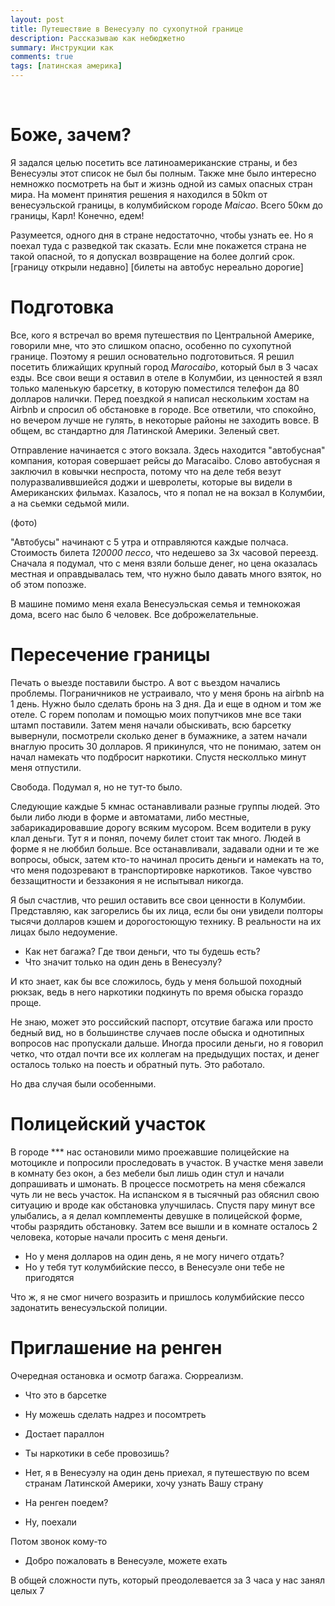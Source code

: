 ```yaml
---
layout: post
title: Путешествие в Венесуэлу по сухопутной границе
description: Рассказываю как небюджетно 
summary: Инструкции как 
comments: true
tags: [латинская америка]
---
```


<br/>

# Боже, зачем?
Я задался целью посетить все латиноамериканские страны, и без Венесуэлы этот список не был бы полным. Также мне было интересно немножко посмотреть на быт и жизнь одной из самых опасных стран мира. На момент принятия решения я находился в 50km от венесуэльской границы, в колумбийском городе *Maicao*. Всего 50км до границы, Карл! Конечно, едем! 

Разумеется, одного дня в стране недостаточно, чтобы узнать ее. Но я поехал туда с разведкой так сказать. Если мне покажется страна не такой опасной, то я допускал возвращение на более долгий срок. 
[границу открыли недавно]
[билеты на автобус нереально дорогие]

# Подготовка
Все, кого я встречал во время путешествия по Центральной Америке, говорили мне, что это слишком опасно, особенно по сухопутной границе. Поэтому я решил основательно подготовиться. Я решил посетить ближайщих крупный город *Marocaibo*, который был в 3 часах езды. Все свои вещи я оставил в отеле в Колумбии, из ценностей я взял только маленькую барсетку, в которую поместился телефон да 80 долларов налички. Перед поездкой я написал нескольким хостам на Airbnb и спросил об обстановке в городе. Все ответили, что спокойно, но вечером лучше не гулять, в некоторые районы не заходить вовсе. В общем, вс стандартно для Латинской Америки. Зеленый свет. 

Отправление начинается с этого вокзала. Здесь находится "автобусная" компания, которая совершает рейсы до Maracaibo. Слово автобусная я заключил в ковычки неспроста, потому что на деле тебя везут полуразваливвшиейся доджи и шевролеты, которые вы видели в Американских фильмах. Казалось, что я попал не на вокзал в Колумбии, а на сьемки седьмой мили. 

(фото)

"Автобусы" начинают с 5 утра и отправляются каждые полчаса. Стоимость билета *120000 пессо*, что недешево за 3х часовой переезд. Сначала я подумал, что с меня взяли больше денег, но цена оказалась местная и оправдывалась тем, что нужно было давать много взяток, но об этом попозже. 

В машине помимо меня ехала Венесуэльская семья и темнокожая дома, всего нас было 6 человек. Все доброжелательные. 


# Пересечение границы
Печать о выезде поставили быстро. А вот с вьездом начались проблемы. Пограничников не устраивало, что у меня бронь на airbnb на 1 день. Нужно было сделать бронь на 3 дня. Да и еще в одном и том же отеле. С горем пополам и помощью моих попутчиков мне все таки штамп поставили. Затем меня начали обыскивать, всю барсетку вывернули, посмотрели сколько денег в бумажнике, а затем начали внаглую просить 30 долларов. Я прикинулся, что не понимаю, затем он начал намекать что подбросит наркотики. Спустя несколлько минут меня отпустили. 

Свобода. Подумал я, но не тут-то было. 

Следующие каждые 5 кмнас останавливали разные группы людей. Это были либо люди в форме и автоматами, либо местные, забарикадировавшие дорогу всяким мусором. Всем водители в руку клал деньги. Тут я и понял, почему билет стоит так много. Людей в форме я не люббил больше. Все останавливали, задавали одни и те же вопросы, обыск, затем кто-то начинал просить деньги и намекать на то, что меня подозревают в транспортировке наркотиков. Такое чувство беззащитности и беззакония я не испытывал никогда. 

Я был счастлив, что решил оставить все свои ценности в Колумбии. Представляю, как загорелись бы их лица, если бы они увидели полторы тысячи долларов кэшем и дорогостоющую технику. В реальности на их лицах было недоумение. 

- Как нет багажа? Где твои деньги, что ты будешь есть?
- Что значит только на один день в Венесуэлу?

И кто знает, как бы все сложилось, будь у меня большой походный рюкзак, ведь в него наркотики подкинуть по время обыска гораздо проще. 

Не знаю, может это российский паспорт, отсутвие багажа или просто бедный вид, но в большинстве случаев после обыска и однотипных вопросов нас пропускали дальше. Иногда просили деньги, но я говорил четко, что отдал почти все их коллегам на предыдущих постах, и денег осталось только на поесть и обратный путь. Это работало. 

Но два случая были особенными. 

# Полицейский участок
В городе *** нас остановили мимо проежавшие полицейские на мотоцикле и попросили проследовать в участок. В участке меня завели в комнату без окон, а без мебели был лишь один стул и начали допрашивать и шмонать. В процессе посмотреть на меня сбежался чуть ли не весь участок. На испанском я в тысячный раз обяснил свою ситуацию и вроде как обстановка улучшилась. Спустя пару минут все улыбались, а я делал комплементы девушке в полицейской форме, чтобы разрядить обстановку. Затем все вышли и в комнате осталось 2 человека, которые начали просить с меня деньги. 

- Но у меня долларов на один день, я не могу ничего отдать?
- Но у тебя тут колумбийские пессо, в Венесуэле они тебе не пригодятся

Что ж, я не смог ничего возразить и пришлось колумбийские пессо задонатить венесуэльской полиции. 

# Приглашение на ренген

Очередная остановка и осмотр багажа. Сюрреализм. 

- Что это в барсетке
- Ну можешь сделать надрез и посомтреть
- Достает параллон

- Ты наркотики в себе провозишь?
- Нет, я в Венесуэлу на один день приехал, я путешествую по всем странам Латинской Америки, хочу узнать Вашу страну
- На ренген поедем?
- Ну, поехали

Потом звонок кому-то
- Добро пожаловать в Венесуэле, можете ехать

В общей сложности путь, который преодолевается за 3 часа у нас занял целых 7








